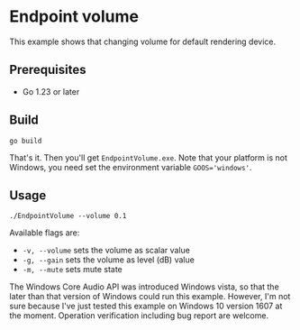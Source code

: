 # Endpoint volume

This example shows that changing volume for default rendering device.

## Prerequisites

- Go 1.23 or later

## Build

```console
go build
```

That's it. Then you'll get `EndpointVolume.exe`. Note that your platform is not Windows, you need set the environment variable `GOOS='windows'`.

## Usage

```console
./EndpointVolume --volume 0.1
```

Available flags are:

- `-v, --volume` sets the volume as scalar value
- `-g, --gain` sets the volume as level (dB) value
- `-m, --mute` sets mute state

The Windows Core Audio API was introduced Windows vista, so that the later than that version of Windows could run this example. However, I'm not sure because I've just tested this example on Windows 10 version 1607 at the moment. Operation verification including bug report are welcome.
